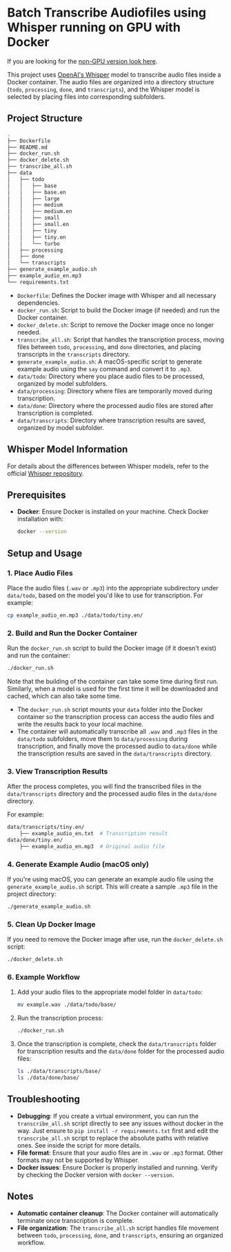 
# Batch Transcribe Audiofiles using Whisper running on GPU with Docker

If you are looking for the [non-GPU version look here](https://github.com/florianbuetow/batch-transcribe-with-whisper-local-cpu).

This project uses [OpenAI's Whisper](https://github.com/openai/whisper) model to transcribe audio files inside a Docker container. The audio files are organized into a directory structure (`todo`, `processing`, `done`, and `transcripts`), and the Whisper model is selected by placing files into corresponding subfolders.

## Project Structure

```bash
.
├── Dockerfile
├── README.md
├── docker_run.sh
├── docker_delete.sh
├── transcribe_all.sh
├── data
│   ├── todo
│   │   ├── base
│   │   ├── base.en
│   │   ├── large
│   │   ├── medium
│   │   ├── medium.en
│   │   ├── small
│   │   ├── small.en
│   │   ├── tiny
│   │   ├── tiny.en
│   │   └── turbo
│   ├── processing
│   ├── done
│   └── transcripts
├── generate_example_audio.sh
├── example_audio_en.mp3
└── requirements.txt
```

- `Dockerfile`: Defines the Docker image with Whisper and all necessary dependencies.
- `docker_run.sh`: Script to build the Docker image (if needed) and run the Docker container.
- `docker_delete.sh`: Script to remove the Docker image once no longer needed.
- `transcribe_all.sh`: Script that handles the transcription process, moving files between `todo`, `processing`, and `done` directories, and placing transcripts in the `transcripts` directory.
- `generate_example_audio.sh`: A macOS-specific script to generate example audio using the `say` command and convert it to `.mp3`.
- `data/todo`: Directory where you place audio files to be processed, organized by model subfolders.
- `data/processing`: Directory where files are temporarily moved during transcription.
- `data/done`: Directory where the processed audio files are stored after transcription is completed.
- `data/transcripts`: Directory where transcription results are saved, organized by model subfolder.

## Whisper Model Information

For details about the differences between Whisper models, refer to the official [Whisper repository](https://github.com/openai/whisper).

## Prerequisites

- **Docker**: Ensure Docker is installed on your machine. Check Docker installation with:
  ```bash
  docker --version
  ```

## Setup and Usage

### 1. Place Audio Files

Place the audio files (`.wav` or `.mp3`) into the appropriate subdirectory under `data/todo`, based on the model you'd like to use for transcription. For example:

```bash
cp example_audio_en.mp3 ./data/todo/tiny.en/
```

### 2. Build and Run the Docker Container

Run the `docker_run.sh` script to build the Docker image (if it doesn't exist) and run the container:

```bash
./docker_run.sh
```

Note that the building of the container can take some time during first run.
Similarly, when a model is used for the first time it will be downloaded and cached, which can also take some time. 

- The `docker_run.sh` script mounts your `data` folder into the Docker container so the transcription process can access the audio files and write the results back to your local machine.
- The container will automatically transcribe all `.wav` and `.mp3` files in the `data/todo` subfolders, move them to `data/processing` during transcription, and finally move the processed audio to `data/done` while the transcription results are saved in the `data/transcripts` directory.

### 3. View Transcription Results

After the process completes, you will find the transcribed files in the `data/transcripts` directory and the processed audio files in the `data/done` directory.

For example:
```bash
data/transcripts/tiny.en/
    ├── example_audio_en.txt  # Transcription result
data/done/tiny.en/
    ├── example_audio_en.mp3  # Original audio file
```

### 4. Generate Example Audio (macOS only)

If you're using macOS, you can generate an example audio file using the `generate_example_audio.sh` script. This will create a sample `.mp3` file in the project directory:

```bash
./generate_example_audio.sh
```

### 5. Clean Up Docker Image

If you need to remove the Docker image after use, run the `docker_delete.sh` script:

```bash
./docker_delete.sh
```

### 6. Example Workflow

1. Add your audio files to the appropriate model folder in `data/todo`:
   ```bash
   mv example.wav ./data/todo/base/
   ```

2. Run the transcription process:
   ```bash
   ./docker_run.sh
   ```

3. Once the transcription is complete, check the `data/transcripts` folder for transcription results and the `data/done` folder for the processed audio files:
   ```bash
   ls ./data/transcripts/base/
   ls ./data/done/base/
   ```

## Troubleshooting

- **Debugging**: If you create a virtual environment, you can run the `transcribe_all.sh` script directly to see any issues without docker in the way. Just ensure to `pip install -r requirements.txt` first and edit the `transcribe_all.sh` script to replace the absolute paths with relative ones. See inside the script for more details.
- **File format**: Ensure that your audio files are in `.wav` or `.mp3` format. Other formats may not be supported by Whisper.
- **Docker issues**: Ensure Docker is properly installed and running. Verify by checking the Docker version with `docker --version`.

## Notes

- **Automatic container cleanup**: The Docker container will automatically terminate once transcription is complete.
- **File organization**: The `transcribe_all.sh` script handles file movement between `todo`, `processing`, `done`, and `transcripts`, ensuring an organized workflow.
